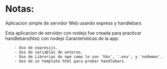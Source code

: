 # Notas:
Aplicacion simple de servidor Web usando express y handlebars

Esta aplicacion de servidor con nodejs fue creada para practicar handlebars(hbs) con nodejs
Caracteristicas de la app:
```
    - Uso de expressjs.
    - Uso de variables de entorno.
    - Uso de Librerias de npm como lo son 'hbs', '.env', y 'nodemon'.
    - Uso de un template html para probar handlebars.
  ```